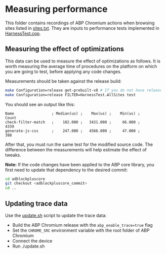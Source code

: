 # Measuring performance

This folder contains recordings of ABP Chromium actions when browsing sites listed in [sites.txt](sites.txt). They are inputs to performance tests implemented in [HarnessTest.cpp](../test/HarnessTest.cpp).

## Measuring the effect of optimizations

This data can be used to measure the effect of optimizations as follows. It is worth measuring the average time of procedures on the platform on which you are going to test, before applying any code changes.

Measurements should be taken against the release build:

```bash
make Configuration=release get-prebuilt-v8 # If you do not have release V8, only needed once
make Configuration=release FILTER=HarnessTest.AllSites test
```

You should see an output like this:

```
Name                 ; Median(us) ;    Max(us) ;    Min(us) ;      Count
check-filter-match   ;    102.000 ;   3431.000 ;     66.000 ;       4339
generate-js-css      ;    247.000 ;   4566.000 ;     47.000 ;        388
```

After that, you must run the same test for the modified source code. The difference between the measurements will help estimate the effect of tweaks.

**Note:** If the code changes have been applied to the ABP core library, you first need to update that dependency to the desired commit:

```bash
cd adblockpluscore
git checkout <adblockpluscore_commit>
cd ..
```

## Updating trace data

Use the [update.sh](update.sh) script to update the trace data:

* Build the ABP Chromium release with the `abp_enable_trace=true` flag
* Set the `CHROME_SRC` environment variable with the root folder of ABP Chromium
* Connect the device
* Run ./update.sh

